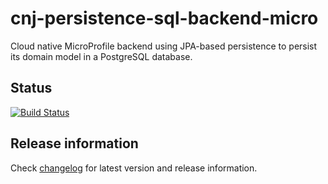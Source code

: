 # cnj-persistence-sql-backend-micro

Cloud native MicroProfile backend using JPA-based persistence to persist its domain model in a PostgreSQL database.

## Status

[![Build Status](https://drone.cloudtrain.aws.msgoat.eu/api/badges/msgoat/cnj-persistence-sql-backend-micro/status.svg)](https://drone.cloudtrain.aws.msgoat.eu/msgoat/cnj-persistence-sql-backend-micro)

## Release information

Check [changelog](changelog.md) for latest version and release information.
